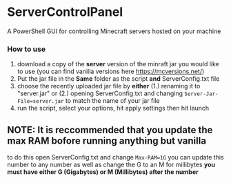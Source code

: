 # ServerControlPanel
A PowerShell GUI for controlling Minecraft servers hosted on your machine

### How to use
1. download a copy of the **server** version of the minraft jar you would like to use (you can find vanilla versions here https://mcversions.net/)
2. Put the jar file in the **Same** folder as the script **and** ServerConfig.txt file
3. choose the recently uploaded jar file by **either** (1.) renaming it to "server.jar" or (2.) opening ServerConfig.txt and changing `Server-Jar-File=server.jar` to match the name of your jar file
4. run the script, select your options, hit apply settings then hit launch


## NOTE: It is reccommended that you update the max RAM bofore running anything but vanilla
to do this open ServerConfig.txt and change `Max-RAM=1G` you can update this number to any number as well as change the G to an M for millibytes **you must have either G (Gigabytes) or M (Millibytes) after the number**
